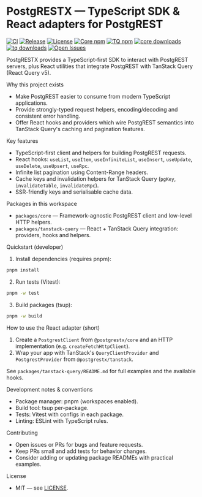 # PostgRESTX — TypeScript SDK & React adapters for PostgREST

[![CI](https://github.com/samuelagm/postgrestx/actions/workflows/ci.yml/badge.svg)](https://github.com/samuelagm/postgrestx/actions/workflows/ci.yml) [![Release](https://img.shields.io/github/v/release/samuelagm/postgrestx?style=flat-square)](https://github.com/samuelagm/postgrestx/releases) [![License](https://img.shields.io/github/license/samuelagm/postgrestx?style=flat-square)](https://github.com/samuelagm/postgrestx/blob/master/LICENSE) [![Core npm](https://img.shields.io/npm/v/@postgrestx/core?style=flat-square)](https://www.npmjs.com/package/@postgrestx/core) [![TQ npm](https://img.shields.io/npm/v/@postgrestx/tanstack?style=flat-square)](https://www.npmjs.com/package/@postgrestx/tanstack) [![core downloads](https://img.shields.io/npm/dw/@postgrestx/core?style=flat-square)](https://www.npmjs.com/package/@postgrestx/core) [![tq downloads](https://img.shields.io/npm/dw/@postgrestx/tanstack?style=flat-square)](https://www.npmjs.com/package/@postgrestx/tanstack) [![Open Issues](https://img.shields.io/github/issues/samuelagm/postgrestx?style=flat-square)](https://github.com/samuelagm/postgrestx/issues)

PostgRESTX provides a TypeScript-first SDK to interact with PostgREST servers, plus React utilities that integrate PostgREST with TanStack Query (React Query v5).


Why this project exists

- Make PostgREST easier to consume from modern TypeScript applications.
- Provide strongly-typed request helpers, encoding/decoding and consistent error handling.
- Offer React hooks and providers which wire PostgREST semantics into TanStack Query's caching and pagination features.


Key features

- TypeScript-first client and helpers for building PostgREST requests.
- React hooks: `useList`, `useItem`, `useInfiniteList`, `useInsert`, `useUpdate`, `useDelete`, `useUpsert`, `useRpc`.
- Infinite list pagination using Content-Range headers.
- Cache keys and invalidation helpers for TanStack Query (`pgKey`, `invalidateTable`, `invalidateRpc`).
- SSR-friendly keys and serialisable cache data.

Packages in this workspace

- `packages/core` — Framework-agnostic PostgREST client and low-level HTTP helpers.
- `packages/tanstack-query` — React + TanStack Query integration: providers, hooks and helpers.


Quickstart (developer)

1. Install dependencies (requires pnpm):

```bash
pnpm install
```

2. Run tests (Vitest):

```bash
pnpm -w test
```

3. Build packages (tsup):

```bash
pnpm -w build
```

How to use the React adapter (short)

1. Create a `PostgrestClient` from `@postgrestx/core` and an HTTP implementation (e.g. `createFetchHttpClient`).
2. Wrap your app with TanStack's `QueryClientProvider` and `PostgrestProvider` from `@postgrestx/tanstack`.

See `packages/tanstack-query/README.md` for full examples and the available hooks.

Development notes & conventions

- Package manager: pnpm (workspaces enabled).
- Build tool: tsup per-package.
- Tests: Vitest with configs in each package.
- Linting: ESLint with TypeScript rules.

Contributing

- Open issues or PRs for bugs and feature requests.
- Keep PRs small and add tests for behavior changes.
- Consider adding or updating package READMEs with practical examples.

License

- MIT — see [LICENSE](./LICENSE).